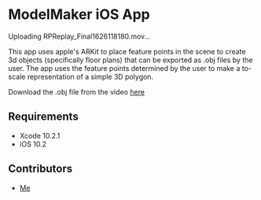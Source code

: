# ModelMaker iOS App

Uploading RPReplay_Final1626118180.mov…

This app uses apple's ARKit to place feature points in the scene to create 3d objects (specifically floor plans) that can be exported as .obj files by the user. The app uses the feature points determined by the user to make a to-scale representation of a simple 3D polygon.


Download the .obj file from the video [here](https://drive.google.com/file/d/1GHoImAuRfIWhjQdQdebf_6UttAhRP1X3/view?usp=sharing)


## Requirements

- Xcode 10.2.1
- iOS 10.2

## Contributors

- [Me](https://github.com/schefferac2020)
